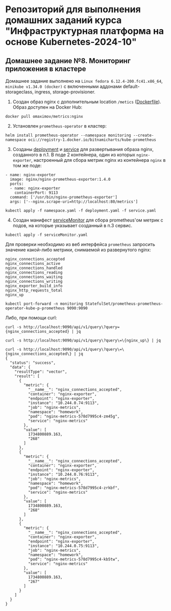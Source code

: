 # Репозиторий для выполнения домашних заданий курса "Инфраструктурная платформа на основе Kubernetes-2024-10"

## Домашнее задание №8. Мониторинг приложения в кластере

Домашнее задание выполнено на `Linux fedora 6.12.4-200.fc41.x86_64`, `minikube v1.34.0 (docker)` с включенными аддонами default-storageclass, ingress, storage-provisioner.

1. Создан образ nginx c дополнительным location `/metics` ([Dockerfile](./Dockerfile)). Образ доступен на Docker Hub:
```
docker pull omaximov/metrics:nginx
```

2. Установлен `prometheus-operator` в кластер:
```
helm install prometheus-operator --namespace monitoring --create-namespace oci://registry-1.docker.io/bitnamicharts/kube-prometheus
```
3. Созданы [deployment](./deployment.yaml) и [service](./service.yaml) для развертывания образа nginx, созданного в п.1.
 В поде 2 контейнера, один из которых `nginx-exporter`, настроенный для сбора метрик nginx из контейнера `nginx` в том же поде:
```
- name: nginx-exporter
  image: nginx/nginx-prometheus-exporter:1.4.0
  ports:
  - name: nginx-exporter
    containerPort: 9113
  command: ['/usr/bin/nginx-prometheus-exporter']
  args: ['--nginx.scrape-uri=http://localhost:80/metrics']
```
```
kubectl apply -f namespace.yaml -f deployment.yaml -f service.yaml
```
4. Создан манифест [serviceMonitor](./serviceMonitor.yaml) для сбора prometheus'ом метрик с подов, на которые указывает созданный в п.3 сервис.
```
kubectl apply -f serviceMonitor.yaml
```
Для проверки необходимо из веб интерфейса `prometheus` запросить значение какой-либо метрики, снимаемой из развернутого nginx:
```
nginx_connections_accepted
nginx_connections_active
nginx_connections_handled
nginx_connections_reading
nginx_connections_waiting
nginx_connections_writing
nginx_exporter_build_info
nginx_http_requests_total
nginx_up
```
```
kubectl port-forward -n monitoring StatefulSet/prometheus-prometheus-operator-kube-p-prometheus 9090:9090
```
Либо, при помощи curl:
```
curl -s http://localhost:9090/api/v1/query\?query={nginx_connections_accepted} | jq
```
```
curl -s http://localhost:9090/api/v1/query\?query\=\{nginx_up\} | jq 
```
```
curl -s http://localhost:9090/api/v1/query\?query\=\{nginx_connections_accepted\} | jq
{
  "status": "success",
  "data": {
    "resultType": "vector",
    "result": [
      {
        "metric": {
          "__name__": "nginx_connections_accepted",
          "container": "nginx-exporter",
          "endpoint": "nginx-exporter",
          "instance": "10.244.0.74:9113",
          "job": "nginx-metrics",
          "namespace": "homework",
          "pod": "nginx-metrics-578d7995c4-zm45g",
          "service": "nginx-metrics"
        },
        "value": [
          1734800889.163,
          "268"
        ]
      },
      {
        "metric": {
          "__name__": "nginx_connections_accepted",
          "container": "nginx-exporter",
          "endpoint": "nginx-exporter",
          "instance": "10.244.0.76:9113",
          "job": "nginx-metrics",
          "namespace": "homework",
          "pod": "nginx-metrics-578d7995c4-zrkbf",
          "service": "nginx-metrics"
        },
        "value": [
          1734800889.163,
          "268"
        ]
      },
      {
        "metric": {
          "__name__": "nginx_connections_accepted",
          "container": "nginx-exporter",
          "endpoint": "nginx-exporter",
          "instance": "10.244.0.75:9113",
          "job": "nginx-metrics",
          "namespace": "homework",
          "pod": "nginx-metrics-578d7995c4-kb5tw",
          "service": "nginx-metrics"
        },
        "value": [
          1734800889.163,
          "267"
        ]
      }
    ]
  }
}
```